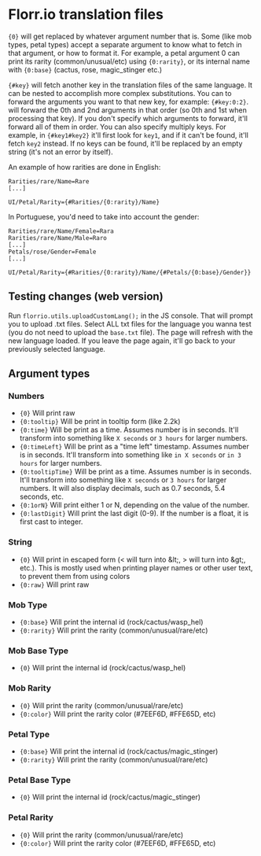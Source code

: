 # Florr.io translation files

`{0}` will get replaced by whatever argument number that is. Some (like mob types, petal types) accept a separate argument to know what to fetch in that argument, or how to format it. For example, a petal argument 0 can print its rarity (common/unusual/etc) using `{0:rarity}`, or its internal name with `{0:base}` (cactus, rose, magic_stinger etc.)

`{#key}` will fetch another key in the translation files of the same language. It can be nested to accomplish more complex substitutions. You can to forward the arguments you want to that new key, for example: `{#key:0:2}`. will forward the 0th and 2nd arguments in that order (so 0th and 1st when processing that key). If you don't specify which arguments to forward, it'll forward all of them in order. You can also specify multiply keys. For example, in `{#key1#key2}` it'll first look for `key1`, and if it can't be found, it'll fetch `key2` instead. If no keys can be found, it'll be replaced by an empty string (it's not an error by itself).


An example of how rarities are done in English:
```
Rarities/rare/Name=Rare
[...]

UI/Petal/Rarity={#Rarities/{0:rarity}/Name}
```

In Portuguese, you'd need to take into account the gender:

```
Rarities/rare/Name/Female=Rara
Rarities/rare/Name/Male=Raro
[...]
Petals/rose/Gender=Female
[...]

UI/Petal/Rarity={#Rarities/{0:rarity}/Name/{#Petals/{0:base}/Gender}}
```

## Testing changes (web version)

Run `florrio.utils.uploadCustomLang();` in the JS console. That will prompt you to upload .txt files. Select ALL txt files for the language you wanna test (you do not need to upload the `base.txt` file). The page will refresh with the new language loaded. If you leave the page again, it'll go back to your previously selected language.

## Argument types

### Numbers
- `{0}` Will print raw
- `{0:tooltip}` Will be print in tooltip form (like 2.2k)
- `{0:time}` Will be print as a time. Assumes number is in seconds. It'll transform into something like `X seconds` or `3 hours` for larger numbers.
- `{0:timeLeft}` Will be print as a "time left" timestamp. Assumes number is in seconds. It'll transform into something like `in X seconds` or `in 3 hours` for larger numbers.
- `{0:tooltipTime}` Will be print as a time. Assumes number is in seconds. It'll transform into something like `X seconds` or `3 hours` for larger numbers. It will also display decimals, such as 0.7 seconds, 5.4 seconds, etc.
- `{0:1orN}` Will print either 1 or N, depending on the value of the number.
- `{0:lastDigit}` Will print the last digit (0-9). If the number is a float, it is first cast to integer.

### String
- `{0}` Will print in escaped form (< will turn into &amp;lt;, > will turn into &amp;gt;, etc.). This is mostly used when printing player names or other user text, to prevent them from using colors
- `{0:raw}` Will print raw

### Mob Type
- `{0:base}` Will print the internal id (rock/cactus/wasp_hel)
- `{0:rarity}` Will print the rarity (common/unusual/rare/etc)

### Mob Base Type
- `{0}` Will print the internal id (rock/cactus/wasp_hel)

### Mob Rarity
- `{0}` Will print the rarity (common/unusual/rare/etc)
- `{0:color}` Will print the rarity color (#7EEF6D, #FFE65D, etc)

### Petal Type
- `{0:base}` Will print the internal id (rock/cactus/magic_stinger)
- `{0:rarity}` Will print the rarity (common/unusual/rare/etc)

### Petal Base Type
- `{0}` Will print the internal id (rock/cactus/magic_stinger)

### Petal Rarity
- `{0}` Will print the rarity (common/unusual/rare/etc)
- `{0:color}` Will print the rarity color (#7EEF6D, #FFE65D, etc)
